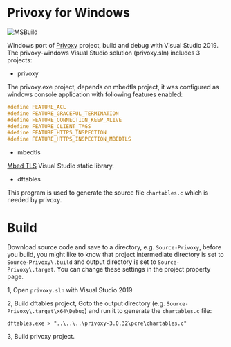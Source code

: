 # Privoxy for Windows
![MSBuild](https://github.com/xinlake/privoxy-windows/workflows/MSBuild/badge.svg)

Windows port of [Privoxy](https://www.privoxy.org/) project, build and debug with Visual Studio 2019. The privoxy-windows Visual Studio solution (privoxy.sln) includes 3 projects:

* privoxy

The privoxy.exe project, depends on mbedtls project, it was configured as windows console application with following features enabled:
```C
#define FEATURE_ACL
#define FEATURE_GRACEFUL_TERMINATION
#define FEATURE_CONNECTION_KEEP_ALIVE
#define FEATURE_CLIENT_TAGS
#define FEATURE_HTTPS_INSPECTION
#define FEATURE_HTTPS_INSPECTION_MBEDTLS
```

* mbedtls

[Mbed TLS](https://tls.mbed.org/) Visual Studio static library.

* dftables

This program is used to generate the source file `chartables.c` which is needed by privoxy.

# Build
Download source code and save to a directory, e.g. `Source-Privoxy`, before you build, you might like to know that project intermediate directory is set to `Source-Privoxy\.build` and output directory is set to `Source-Privoxy\.target`. You can change these settings in the project property page.

1, Open `privoxy.sln` with Visual Studio 2019

2, Build dftables project, Goto the output directory (e.g. `Source-Privoxy\.target\x64\Debug`) and run it to generate the `chartables.c` file:
```
dftables.exe > "..\..\..\privoxy-3.0.32\pcre\chartables.c"
```

3, Build privoxy project.
